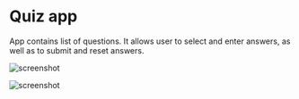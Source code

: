 # Quiz app
App contains list of questions. It allows user to select and enter answers, as well as to submit and reset answers. 

![screenshot](https://github.com/amatanat/Android-Development-udacity/blob/master/QuizApp/Screenshot_1499066306.png)

![screenshot](https://github.com/amatanat/Android-Development-udacity/blob/master/QuizApp/Screenshot_1499066298.png)
